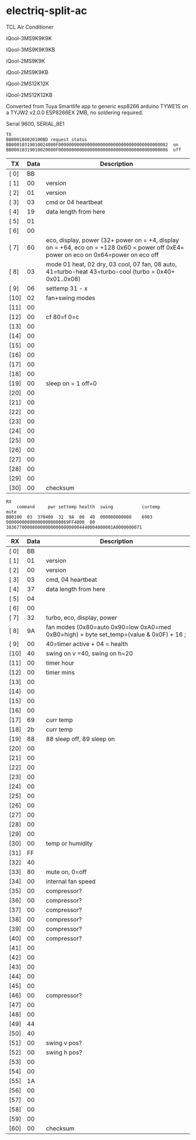 # electriq-split-ac

TCL Air Conditioner

iQool-3MS9K9K9K

iQool-3MS9K9K9KB

iQool-2MS9K9K

iQool-2MS9K9KB

iQool-2MS12K12K

iQool-2MS12K12KB

Converted from Tuya Smartlife app to generic esp8266 arduino TYWE1S on a TYJW2 v2.0.0 ESP8266EX 2MB, no soldering required.

Serial 9600, SERIAL_8E1
```
TX
BB000104020100BD request status
BB00010319010024080F000000000000000000000000000000000000000082  on
BB00010319010020080F000000000000000000000000000000000000000086  off
```
| TX | Data | Description
| --- | -- | ------- 
|[ 0] | BB | 
|[ 1] | 00 | version
|[ 2] | 01 | version
|[ 3] | 03 | cmd or 04 heartbeat
|[ 4] | 19 | data length from here
|[ 5] | 01 | 
|[ 6] | 00 | 
|[ 7] | 60 | eco, display, power (32+ power on = +4, display on = +64, eco on = +128  		0x60 = power off 	0xE4= power on eco on  0x64=power on  eco off 
|[ 8] | 03 | mode 01 heat, 02 dry, 03 cool, 07 fan,  08 auto,    41=turbo-heat   43=turbo-cool (turbo = 0x40+ 0x01..0x08)
|[ 9] | 06 | settemp 31 - x
|[10] | 02 | fan+swing modes 
|[11] | 00 | 
|[12] | 00 | cf 80=f 0=c
|[13] | 00 | 
|[14] | 00 | 
|[15] | 00 | 
|[16] | 00 | 
|[17] | 00 | 
|[18] | 00 | 
|[19] | 00 | sleep on = 1  off=0
|[20] | 00 | 
|[21] | 00 | 
|[22] | 00 | 
|[23] | 00 | 
|[24] | 00 | 
|[25] | 00 | 
|[26] | 00 | 
|[27] | 00 | 
|[28] | 00 | 
|[29] | 00 | 
|[30] | 00 | checksum


```
RX
	command		pwr	settemp	health	swing			curtemp					mute	
BB0100	03	370400	32	9A	00	40	000000000000	6903	080000000000000000000069FF4000	00	38367700008000000000000000004440004000001A0000000071
```

| RX | Data | Description
| --- | -- | ------- 
|[ 0] | BB | 
|[ 1] | 01 | version
|[ 2] | 00 | version
|[ 3] | 03 | cmd, 04 heartbeat
|[ 4] | 37 | data length from here
|[ 5] | 04 | 
|[ 6] | 00 | 
|[ 7] | 32 | turbo, eco, display, power
|[ 8] | 9A | fan modes (0x80=auto 0x90=low 0xA0=med 0xB0=high) +    byte set_temp=(value & 0x0F) + 16 ;
|[ 9] | 00 | 40=timer active + 04 = health
|[10] | 40 | swing on v =40, swing on h=20
|[11] | 00 | timer hour
|[12] | 00 | timer mins
|[13] | 00 | 
|[14] | 00 | 
|[15] | 00 | 
|[16] | 00 | 
|[17] | 69 | curr temp
|[18] | 2b | curr temp
|[19] | 88 | 88 sleep off, 89 sleep on
|[20] | 00 | 
|[21] | 00 | 
|[22] | 00 | 
|[23] | 00 | 
|[24] | 00 | 
|[25] | 00 | 
|[26] | 00 | 
|[27] | 00 | 
|[28] | 00 | 
|[29] | 00 | 
|[30] | 00 | temp or humidity
|[31] | FF | 
|[32] | 40 | 
|[33] | 80 | mute on, 0=off
|[34] | 00 | internal fan speed 
|[35] | 00 | compressor?
|[36] | 00 | compressor?
|[37] | 00 | compressor?
|[38] | 00 | compressor?
|[39] | 00 | compressor?
|[40] | 00 | compressor?
|[41] | 00 | 
|[42] | 00 | 
|[43] | 00 | 
|[44] | 00 | 
|[45] | 00 | 
|[46] | 00 | compressor?
|[47] | 00 | 
|[48] | 00 | 
|[49] | 44 | 
|[50] | 40 | 
|[51] | 00 | swing v pos?
|[52] | 00 | swing h pos?
|[53] | 00 | 
|[54] | 00 | 
|[55] | 1A | 
|[56] | 00 | 
|[57] | 00 | 
|[58] | 00 | 
|[59] | 00 | 
|[60] | 00 | checksum
